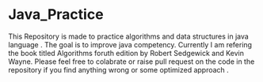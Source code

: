 # Java_Practice
This Repository is made to practice algorithms and data structures in java language . The goal is to improve java competency.
Currently I am refering the book titled Algorithms foruth edition by Robert Sedgewick and Kevin Wayne. Please feel free to colabrate or raise pull request on the code in the repository if you find anything wrong or some optimized approach .
